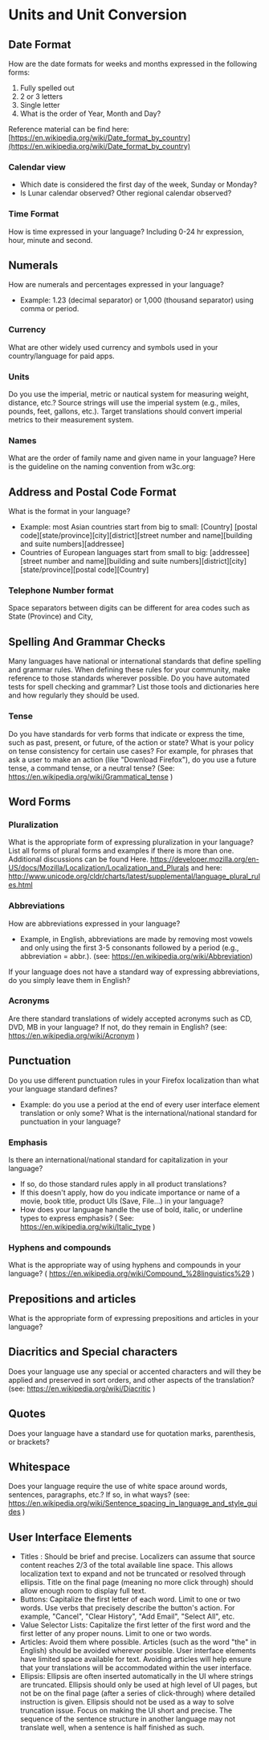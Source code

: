 # Units and Unit Conversion

## Date Format

How are the date formats for weeks and months expressed in the following forms:

1. Fully spelled out
2. 2 or 3 letters
3. Single letter
4. What is the order of Year, Month and Day?

Reference material can be find here: [https://en.wikipedia.org/wiki/Date_format_by_country](https://en.wikipedia.org/wiki/Date_format_by_country)

### Calendar view

* Which date is considered the first day of the week, Sunday or Monday?
* Is Lunar calendar observed? Other regional calendar observed?

### Time Format

How is time expressed in your language? Including 0-24 hr expression, hour, minute and second.

## Numerals

How are numerals and percentages expressed in your language?

* Example: 1.23 (decimal separator) or 1,000 (thousand separator) using comma or period.

### Currency

What are other widely used currency and symbols used in your country/language for paid apps.

### Units

Do you use the imperial, metric or nautical system for measuring weight, distance, etc.? Source strings will use the imperial system (e.g., miles, pounds, feet, gallons, etc.). Target translations should convert imperial metrics to their measurement system.

### Names

What are the order of family name and given name in your language? Here is the guideline on the naming convention from w3c.org:

## Address and Postal Code Format

What is the format in your language?

* Example: most Asian countries start from big to small: [Country] [postal code][state/province][city][district][street number and name][building and suite numbers][addressee]
* Countries of European languages start from small to big: [addressee][street number and name][building and suite numbers][district][city][state/province][postal code][Country]

### Telephone Number format

Space separators between digits can be different for area codes such as State (Province) and City,

## Spelling And Grammar Checks

Many languages have national or international standards that define spelling and grammar rules. When defining these rules for your community, make reference to those standards wherever possible. Do you have automated tests for spell checking and grammar? List those tools and dictionaries here and how regularly they should be used.

### Tense

Do you have standards for verb forms that indicate or express the time, such as past, present, or future, of the action or state? What is your policy on tense consistency for certain use cases? For example, for phrases that ask a user to make an action (like "Download Firefox"), do you use a future tense, a command tense, or a neutral tense? (See: <a href="https://en.wikipedia.org/wiki/Grammatical_tense">https://en.wikipedia.org/wiki/Grammatical_tense</a> )

## Word Forms

### Pluralization

What is the appropriate form of expressing pluralization in your language? List all forms of plural forms and examples if there is more than one. Additional discussions can be found Here. <a href="https://developer.mozilla.org/en-US/docs/Mozilla/Localization/Localization_and_Plurals">https://developer.mozilla.org/en-US/docs/Mozilla/Localization/Localization_and_Plurals</a> and here: <a href="http://www.unicode.org/cldr/charts/latest/supplemental/language_plural_rules.html">http://www.unicode.org/cldr/charts/latest/supplemental/language_plural_rules.html</a>

### Abbreviations

How are abbreviations expressed in your language?

* Example, in English, abbreviations are made by removing most vowels and only using the first 3-5 consonants followed by a period (e.g., abbreviation = abbr.). (see: <a href="https://en.wikipedia.org/wiki/Abbreviation%29">https://en.wikipedia.org/wiki/Abbreviation)</a>

If your language does not have a standard way of expressing abbreviations, do you simply leave them in English?

### Acronyms

Are there standard translations of widely accepted acronyms such as CD, DVD, MB in your language? If not, do they remain in English? (see: <a href="https://en.wikipedia.org/wiki/Acronym">https://en.wikipedia.org/wiki/Acronym</a> )

## Punctuation

Do you use different punctuation rules in your Firefox localization than what your language standard defines?

* Example: do you use a period at the end of every user interface element translation or only some? What is the international/national standard for punctuation in your language?

### Emphasis

Is there an international/national standard for capitalization in your language?

* If so, do those standard rules apply in all product translations?
* If this doesn't apply, how do you indicate importance or name of a movie, book title, product UIs (Save, File...) in your language?
* How does your language handle the use of bold, italic, or underline types to express emphasis? ( See: <a href="https://en.wikipedia.org/wiki/Italic_type">https://en.wikipedia.org/wiki/Italic_type</a> )

### Hyphens and compounds

What is the appropriate way of using hyphens and compounds in your language? ( <a href="https://en.wikipedia.org/wiki/Compound_%28linguistics%29">https://en.wikipedia.org/wiki/Compound_%28linguistics%29</a> )

## Prepositions and articles

What is the appropriate form of expressing prepositions and articles in your language?

## Diacritics and Special characters

Does your language use any special or accented characters and will they be applied and preserved in sort orders, and other aspects of the translation? (see: <a href="https://en.wikipedia.org/wiki/Diacritic">https://en.wikipedia.org/wiki/Diacritic</a> )

## Quotes

Does your language have a standard use for quotation marks, parenthesis, or brackets?

## Whitespace

Does your language require the use of white space around words, sentences, paragraphs, etc.? If so, in what ways? (see: <a href="https://en.wikipedia.org/wiki/Sentence_spacing_in_language_and_style_guides">https://en.wikipedia.org/wiki/Sentence_spacing_in_language_and_style_guides</a> )

## User Interface Elements

* Titles : Should be brief and precise. Localizers can assume that source content reaches 2/3 of the total available line space. This allows localization text to expand and not be truncated or resolved through ellipsis. Title on the final page (meaning no more click through) should allow enough room to display full text.
* Buttons: Capitalize the first letter of each word. Limit to one or two words. Use verbs that precisely describe the button's action. For example, "Cancel", "Clear History", "Add Email", "Select All", etc.
* Value Selector Lists: Capitalize the first letter of the first word and the first letter of any proper nouns. Limit to one or two words.
* Articles: Avoid them where possible. Articles (such as the word "the" in English) should be avoided wherever possible. User interface elements have limited space available for text. Avoiding articles will help ensure that your translations will be accommodated within the user interface.
* Ellipsis: Ellipsis are often inserted automatically in the UI where strings are truncated. Ellipsis should only be used at high level of UI pages, but not be on the final page (after a series of click-through) where detailed instruction is given. Ellipsis should not be used as a way to solve truncation issue. Focus on making the UI short and precise. The sequence of the sentence structure in another language may not translate well, when a sentence is half finished as such.
